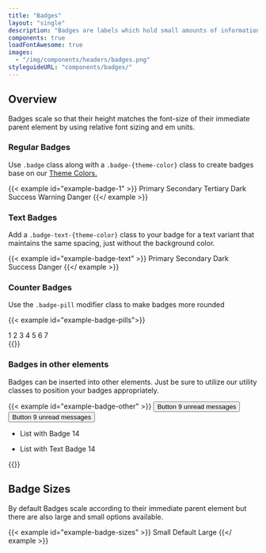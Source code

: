 ```yaml
---
title: "Badges"
layout: "single"
description: "Badges are labels which hold small amounts of information."
components: true
loadFontAwesome: true
images:
  - "/img/components/headers/badges.png"
styleguideURL: "components/badges/"
---
```


## Overview

Badges scale so that their height matches the font-size of their immediate
parent element by using relative font sizing and em units.

### Regular Badges

Use `.badge` class along with a `.badge-{theme-color}` class to create badges base on our
<a href="/colors/">Theme Colors.</a>

{{< example id="example-badge-1" >}}
<span class="badge badge-primary">Primary</span>
<span class="badge badge-secondary">Secondary</span>
<span class="badge badge-tertiary">Tertiary</span>
<span class="badge badge-dark">Dark</span>
<span class="badge badge-success">Success</span>
<span class="badge badge-warning">Warning</span>
<span class="badge badge-danger">Danger</span>
{{</ example >}}

### Text Badges

Add a `.badge-text-{theme-color}` class to your badge for a text
variant that maintains the same spacing, just without the background color.

{{< example id="example-badge-text" >}}
<span class="badge badge-text-primary">Primary</span>
<span class="badge badge-text-secondary">Secondary</span>
<span class="badge badge-text-dark">Dark</span>
<span class="badge badge-text-success">Success</span>
<span class="badge badge-text-danger">Danger</span>
{{</ example >}}

### Counter Badges

Use the `.badge-pill` modifier class to make badges more rounded

{{< example id="example-badge-pills">}}
<div>
  <span class="badge badge-pill badge-primary">1</span>
  <span class="badge badge-pill badge-secondary">2</span>
  <span class="badge badge-pill badge-tertiary">3</span>
  <span class="badge badge-pill badge-dark">4</span>
  <span class="badge badge-pill badge-success">5</span>
  <span class="badge badge-pill badge-danger">6</span>
  <span class="badge badge-pill badge-warning">7</span>
</div>
{{</ example >}}

### Badges in other elements

Badges can be inserted into other elements. Just be sure to utilize our
utility classes to position your badges appropriately.

{{< example id="example-badge-other" >}}
<button type="button" class="btn btn-outline-primary">
Button <span class="badge badge-primary">9</span>
<span class="sr-only">unread messages</span>
</button>
<button type="button" class="btn btn-primary">
Button <span class="badge badge-text-tertiary">9</span>
<span class="sr-only">unread messages</span>
</button>

<ul class="mt-3 list-group">
  <li class="list-group-item d-flex justify-content-between align-items-center">
    List with Badge
    <span class="badge badge-primary badge-pill">14</span>
  </li>
</ul>
<ul class="mt-3 list-group">
  <li class="list-group-item d-flex justify-content-between align-items-center">
    List with Text Badge
    <span class="badge badge-text-primary badge-pill">14</span>
  </li>
</ul>
{{</ example >}}

## Badge Sizes

By default Badges scale according to their immediate parent element but there are also large and small options available.

{{< example id="example-badge-sizes" >}}
  <span class="badge badge-sm badge-primary">Small</span>
  <span class="badge badge-primary">Default</span>
  <span class="badge badge-lg badge-primary">Large</span>
{{</ example >}}
